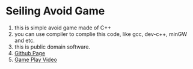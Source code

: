 # Seiling Avoid Game

1. this is simple avoid game made of C++
2. you can use compiler to complie this code, like gcc, dev-c++, minGW and etc.
3. this is public domain software.
4. [Github Page](https://skhj.github.io/seilingAvoid/.)
5. [Game Play Video]( https://youtu.be/UvqlZE4MD3o. )
